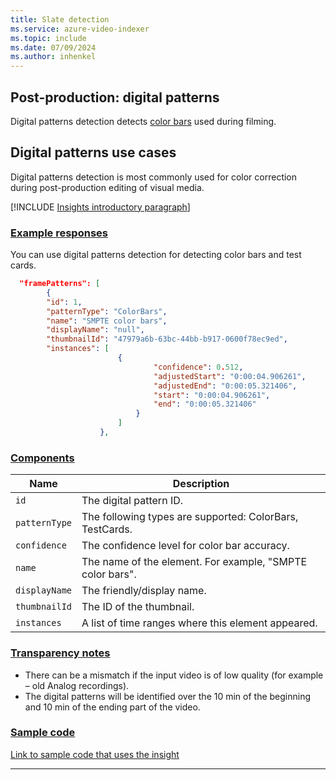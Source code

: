 ```yaml
---
title: Slate detection
ms.service: azure-video-indexer
ms.topic: include
ms.date: 07/09/2024
ms.author: inhenkel
---
```


## Post-production: digital patterns

Digital patterns detection detects [color bars](https://en.wikipedia.org/wiki/SMPTE_color_bars) used during filming.

## Digital patterns use cases

Digital patterns detection is most commonly used for color correction during post-production editing of visual media.

[!INCLUDE [Insights introductory paragraph](insights-intro-paragraph.md)]

### [Example responses](#tab/patternsresponse)

You can use digital patterns detection for detecting color bars and test cards.

```json
  "framePatterns": [
        {
        "id": 1,
        "patternType": "ColorBars",
        "name": "SMPTE color bars",
        "displayName": "null",
        "thumbnailId": "47979a6b-63bc-44bb-b917-0600f78ec9ed",
        "instances": [
                        {
                                "confidence": 0.512,
                                "adjustedStart": "0:00:04.906261",
                                "adjustedEnd": "0:00:05.321406",
                                "start": "0:00:04.906261",
                                "end": "0:00:05.321406"
                            }
                        ]
                    },
```

### [Components](#tab/patternscomponents)

|Name|Description|
|---|---|
|`id`|The digital pattern ID.|
|`patternType`|The following types are supported: ColorBars, TestCards.|
|`confidence`|The confidence level for color bar accuracy.|
|`name`|The name of the element. For example, "SMPTE color bars".|
|`displayName`| The friendly/display name.
|`thumbnailId`|The ID of the thumbnail.|
|`instances`|A list of time ranges where this element appeared.|

### [Transparency notes](#tab/patternstransnote)

- There can be a mismatch if the input video is of low quality (for example – old Analog recordings). 
- The digital patterns will be identified over the 10 min of the beginning and 10 min of the ending part of the video.

### [Sample code](#tab/patternssamplecode)

[Link to sample code that uses the insight](#)

---
